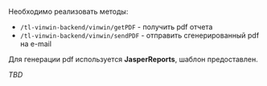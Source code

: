 Необходимо реализовать методы:
+ `/tl-vinwin-backend/vinwin/getPDF` - получить pdf отчета
+ `/tl-vinwin-backend/vinwin/sendPDF` - отправить сгенерированный pdf на e-mail

Для генерации pdf используется **JasperReports**, шаблон предоставлен.

*TBD*
